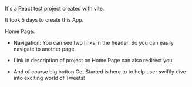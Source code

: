 It`s a React test project created with vite.

It took 5 days to create this App.

Home Page:

- Navigation: You can see two links in the header. So you can easily navigate to another page.

- Link in description of project on Home Page can also redirect you.

- And of course big button Get Started is here to to help user swiftly dive into exciting world of Tweets!
